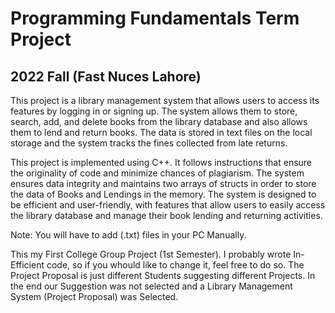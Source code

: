# Programming Fundamentals Term Project
## 2022 Fall (Fast Nuces Lahore)

This project is a library management system that allows users to access its features by logging in or signing up.
The system allows them to store, search, add, and delete books from the library database and also allows them to lend and return books.
The data is stored in text files on the local storage and the system tracks the fines collected from late returns.

This project is implemented using C++. 
It follows instructions that ensure the originality of code and minimize chances of plagiarism. 
The system ensures data integrity and maintains two arrays of structs in order to store the data of Books and Lendings in the memory. 
The system is designed to be efficient and user-friendly, with features that allow users to easily access the library database and manage their book lending and returning activities.

Note: You will have to add (.txt) files in your PC Manually.

This my First College Group Project (1st Semester). 
I probably wrote In-Efficient code, so if you whould like to change it, feel free to do so.
The Project Proposal is just different Students suggesting different Projects. 
In the end our Suggestion was not selected and a Library Management System (Project Proposal) was Selected.
